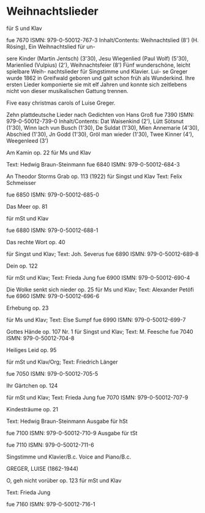 # Weihnachtslieder

für S und Klav

fue 7670 ISMN: 979-0-50012-767-3 Inhalt/Contents: Weihnachtslied (8') (H. Rösing), Ein Weihnachtslied für un-

sere Kinder (Martin Jentsch) (3'30), Jesu Wiegenlied (Paul Wolf) (5'30), Marienlied (Vulpius) (2'), Weihnachtsfeier (8') Fünf wunderschöne, leicht spielbare Weih- nachtslieder für Singstimme und Klavier. Lui- se Greger wurde 1862 in Greifwald geboren und galt schon früh als Wunderkind. Ihre ersten Lieder komponierte sie mit elf Jahren und konnte sich zeitlebens nicht von dieser musikalischen Gattung trennen.

Five easy christmas carols of Luise Greger.

Zehn plattdeutsche Lieder nach Gedichten von Hans Groß fue 7390 ISMN: 979-0-50012-739-0 Inhalt/Contents: Dat Waisenkind (2'), Lütt Sötsnut (1'30), Winn lach vun Busch (1'30), De Suldat (1'30), Mien Annemarie (4'30), Abschied (1'30), Jn Godd (1'30), Gröl man wieder (1'30), Twee Kinner (4'), Weegenleed (3')

Am Kamin op. 22 für Ms und Klav

Text: Hedwig Braun-Steinmann fue 6840 ISMN: 979-0-50012-684-3

An Theodor Storms Grab op. 113 (1922) für Singst und Klav Text: Felix Schmeisser

fue 6850 ISMN: 979-0-50012-685-0

Das Meer op. 81

für mSt und Klav

fue 6880 ISMN: 979-0-50012-688-1

Das rechte Wort op. 40

für Singst und Klav; Text: Joh. Severus fue 6890 ISMN: 979-0-50012-689-8

Dein op. 122

für mSt und Klav; Text: Frieda Jung fue 6900 ISMN: 979-0-50012-690-4

Die Wolke senkt sich nieder op. 25 für Ms und Klav; Text: Alexander Petöfi fue 6960 ISMN: 979-0-50012-696-6

Erhebung op. 23

für Ms und Klav; Text: Else Sumpf fue 6990 ISMN: 979-0-50012-699-7

Gottes Hände op. 107 Nr. 1 für Singst und Klav; Text: M. Feesche fue 7040 ISMN: 979-0-50012-704-8

Heiliges Leid op. 95

für mSt und Klav/Org; Text: Friedrich Länger

fue 7050 ISMN: 979-0-50012-705-5

Ihr Gärtchen op. 124

für mSt und Klav; Text: Frieda Jung fue 7070 ISMN: 979-0-50012-707-9

Kindesträume op. 21

Text: Hedwig Braun-Steinmann Ausgabe für hSt

fue 7100 ISMN: 979-0-50012-710-9 Ausgabe für tSt

fue 7110 ISMN: 979-0-50012-711-6

Singstimme und Klavier/B.c. Voice and Piano/B.c.

GREGER, LUISE (1862-1944)

O, geh nicht vorüber op. 123 für mSt und Klav

Text: Frieda Jung

fue 7160 ISMN: 979-0-50012-716-1